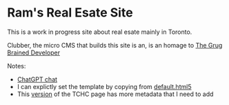 # Ram's Real Esate Site

This is a work in progress site about real esate mainly in Toronto.

Clubber, the micro CMS that builds this site is an, is an homage to [The Grug Brained Developer](https://grugbrain.dev/)

Notes:
- [ChatGPT chat](https://chat.openai.com/c/4ffda3c2-1b6c-41c9-81fb-b7499fd5704c)
- I can explictly set the template by copying from [default.html5](https://github.com/jgm/pandoc-templates/blob/master/default.html5)
- This [version](https://github.com/RamVasuthevan/Real-Estate/blob/a9e1f4ca23cedbf31e987391cdb7181b095bea8b/index.markdown) of the TCHC page has more metadata that I need to add
